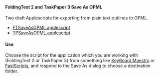 #### FoldingText 2 and TaskPaper 3 Save As OPML

Two draft Applescripts for exporting from plain text outlines to OPML.

- [FTSaveAsOPML.applescript](./FTSaveAsOPML.applescript)
- [TPSaveAsOPML.applescript](./TPSaveAsOPML.applescript)

#### Use

Choose the script for the application which you are working with (FoldingText 2 or TaskPaper 3) from something like [KeyBoard Maestro](http://www.keyboardmaestro.com/main/) or [FastScripts](http://www.red-sweater.com/fastscripts/), and respond to the Save As dialog to choose a destination folder.




